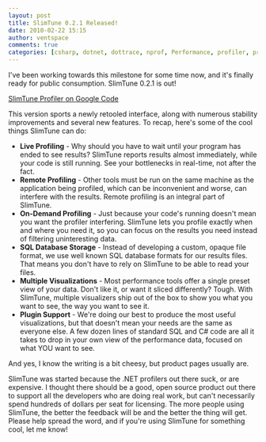 ```yaml
---
layout: post
title: SlimTune 0.2.1 Released!
date: 2010-02-22 15:15
author: ventspace
comments: true
categories: [csharp, dotnet, dottrace, nprof, Performance, profiler, profiling, SlimTune]
---
```

I've been working towards this milestone for some time now, and it's finally ready for public consumption. SlimTune 0.2.1 is out!

<a href="http://code.google.com/p/slimtune/">SlimTune Profiler on Google Code</a>

This version sports a newly retooled interface, along with numerous stability improvements and several new features. To recap, here's some of the cool things SlimTune can do:
<ul>
	<li><strong>Live Profiling</strong> - Why should you have to wait until your program has ended to see results? SlimTune reports results almost immediately, while your code is still running. See your bottlenecks in real-time, not after the fact.</li>
	<li> <strong>Remote Profiling</strong> - Other tools must be run on the same machine as the application being profiled, which can be inconvenient and worse, can interfere with the results. Remote profiling is an integral part of SlimTune.</li>
	<li> <strong>On-Demand Profiling</strong> - Just because your code's running doesn't mean you want the profiler interfering. SlimTune lets you profile exactly when and where you need it, so you can focus on the results you need instead of filtering uninteresting data.</li>
	<li><strong>SQL Database Storage</strong> - Instead of developing a custom, opaque file format, we use well known SQL database formats for our results files. That means you don't have to rely on SlimTune to be able to read your files.</li>
	<li><strong>Multiple Visualizations</strong> - Most performance tools offer a single preset view of your data. Don't like it, or want it sliced differently? Tough. With SlimTune, multiple visualizers ship out of the box to show you what you want to see, the way you want to see it.</li>
	<li><strong>Plugin Support</strong> - We're doing our best to produce the most useful visualizations, but that doesn't mean your needs are the same as everyone else. A few dozen lines of standard SQL and C# code are all it takes to drop in your own view of the performance data, focused on what YOU want to see.</li>
</ul>
And yes, I know the writing is a bit cheesy, but product pages usually are. 

SlimTune was started because the .NET profilers out there suck, or are expensive. I thought there should be a good, open source product out there to support all the developers who are doing real work, but can't necessarily spend hundreds of dollars per seat for licensing. The more people using SlimTune, the better the feedback will be and the better the thing will get. Please help spread the word, and if you're using SlimTune for something cool, let me know!
